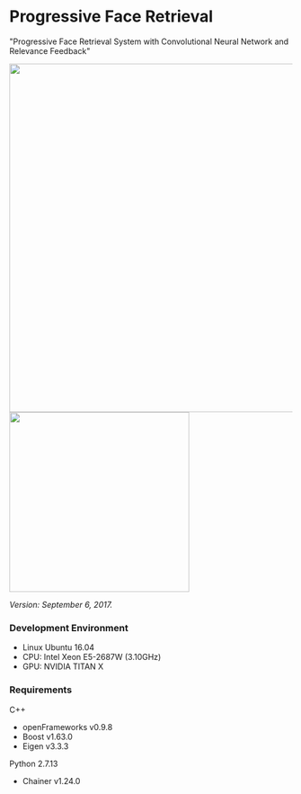 # Progressive Face Retrieval
"Progressive Face Retrieval System with
Convolutional Neural Network and Relevance Feedback"

<img src=https://user-images.githubusercontent.com/20763586/30205865-2947d260-94c5-11e7-9991-bf0d8878a7a4.png width=620px>  
<img src=https://user-images.githubusercontent.com/20763586/30205866-2a39697c-94c5-11e7-8fc5-436a939ab6ea.png width=320px>  

_Version: September 6, 2017._  

### Development Environment
* Linux Ubuntu 16.04
* CPU: Intel Xeon E5-2687W (3.10GHz)
* GPU: NVIDIA TITAN X

### Requirements
C++
* openFrameworks v0.9.8
* Boost v1.63.0
* Eigen v3.3.3

Python 2.7.13
* Chainer v1.24.0

